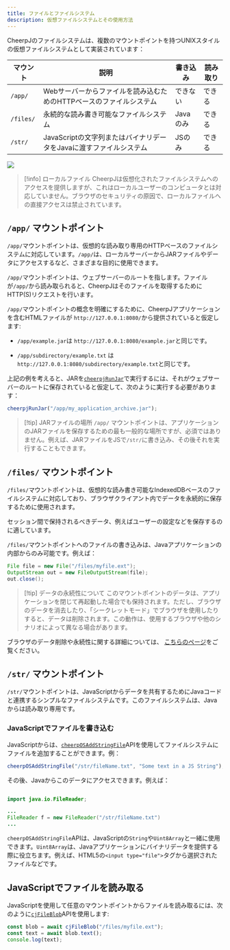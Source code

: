 ```yaml
---
title: ファイルとファイルシステム
description: 仮想ファイルシステムとその使用方法
---
```


CheerpJのファイルシステムは、複数のマウントポイントを持つUNIXスタイルの仮想ファイルシステムとして実装されています：

| マウント     | 説明                                                        | 書き込み     | 読み取り |
| --------- | ------------------------------------------------------------------ | --------- | ---- |
| `/app/`   | Webサーバーからファイルを読み込むためのHTTPベースのファイルシステム     | できない        | できる  |
| `/files/` | 永続的な読み書き可能なファイルシステム                                | Javaのみ | できる  |
| `/str/`   | JavaScriptの文字列またはバイナリデータをJavaに渡すファイルシステム | JSのみ   | できる  |

![](/docs/cheerpj3/assets/filesystem.png)

> [!info] ローカルファイル
> CheerpJは仮想化されたファイルシステムへのアクセスを提供しますが、これはローカルユーザーのコンピュータとは対応していません。ブラウザのセキュリティの原因で、ローカルファイルへの直接アクセスは禁止されています。

## `/app/` マウントポイント

`/app/`マウントポイントは、仮想的な読み取り専用のHTTPベースのファイルシステムに対応しています。`/app/`は、ローカルサーバーからJARファイルやデータにアクセスするなど、さまざまな目的に使用できます。

`/app/`マウントポイントは、ウェブサーバーのルートを指します。ファイルが`/app/`から読み取られると、CheerpJはそのファイルを取得するためにHTTP(S)リクエストを行います。

`/app/`マウントポイントの概念を明確にするために、CheerpJアプリケーションを含むHTMLファイルが `http://127.0.0.1:8080/`から提供されていると仮定します:

- `/app/example.jar`は `http://127.0.0.1:8080/example.jar`と同じです。

- `/app/subdirectory/example.txt` は `http://127.0.0.1:8080/subdirectory/example.txt`と同じです。

上記の例を考えると、JARを[`cheerpjRunJar`]で実行するには、それがウェブサーバーのルートに保存されていると仮定して、次のように実行する必要があります：

```js
cheerpjRunJar("/app/my_application_archive.jar");
```

> [!tip] JARファイルの場所
> `/app/` マウントポイントは、アプリケーションのJARファイルを保存するための最も一般的な場所ですが、必須ではありません。例えば、JARファイルをJSで`/str/`に書き込み、その後それを実行することもできます。

## `/files/` マウントポイント

`/files/`マウントポイントは、仮想的な読み書き可能なIndexedDBベースのファイルシステムに対応しており、ブラウザクライアント内でデータを永続的に保存するために使用されます。

セッション間で保持されるべきデータ、例えばユーザーの設定などを保存するのに適しています。

`/files/`マウントポイントへのファイルの書き込みは、Javaアプリケーションの内部からのみ可能です。例えば：

```java
File file = new File("/files/myfile.ext");
OutputStream out = new FileOutputStream(file);
out.close();
```

> [!tip] データの永続性について
> このマウントポイントのデータは、アプリケーションを閉じて再起動した場合でも保持されます。ただし、ブラウザのデータを消去したり、「シークレットモード」でブラウザを使用したりすると、データは削除されます。この動作は、使用するブラウザや他のシナリオによって異なる場合があります。

ブラウザのデータ削除や永続性に関する詳細については、 [こちらのページ](https://developer.mozilla.org/en-US/docs/Web/API/Storage_API/Storage_quotas_and_eviction_criteria#when_is_data_evicted)をご覧ください。

## `/str/` マウントポイント

`/str/`マウントポイントは、JavaScriptからデータを共有するためにJavaコードと連携するシンプルなファイルシステムです。このファイルシステムは、Javaからは読み取り専用です。

### JavaScriptでファイルを書き込む

JavaScriptからは、[`cheerpOSAddStringFile`]APIを使用してファイルシステムにファイルを追加することができます。例：

```js
cheerpOSAddStringFile("/str/fileName.txt", "Some text in a JS String");
```

その後、Javaからこのデータにアクセスできます。例えば：

```java

import java.io.FileReader;

...
FileReader f = new FileReader("/str/fileName.txt")
...

```

`cheerpOSAddStringFile`APIは、JavaScriptの`String`や`Uint8Array`と一緒に使用できます。`Uint8Array`は、Javaアプリケーションにバイナリデータを提供する際に役立ちます。例えば、HTML5の`<input type="file">`タグから選択されたファイルなどです。

## JavaScriptでファイルを読み取る

JavaScriptを使用して任意のマウントポイントからファイルを読み取るには、次のように[`cjFileBlob`]APIを使用します:

```js
const blob = await cjFileBlob("/files/myfile.ext");
const text = await blob.text();
console.log(text);
```

[`cjFileBlob`]: /docs/reference/cjFileBlob
[`cheerpjRunJar`]: /docs/reference/cheerpjRunJar
[`cheerpOSAddStringFile`]: /docs/reference/cheerpOSAddStringFile
